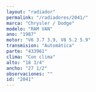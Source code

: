 ```yaml
---
layout: "radiador"
permalink: "/radiadores/2041/"
marca: "Chrysler / Dodge"
modelo: "RAM VAN"
ano: "1987"
motor: "V6 3.7 3.9, V8 5.2 5.9"
transmision: "Automática"
parte: "433961"
clima: "Con clima"
alto: "18 3/4"
ancho: "27 1/2"
observaciones: ""
id: "2041"
---
```


